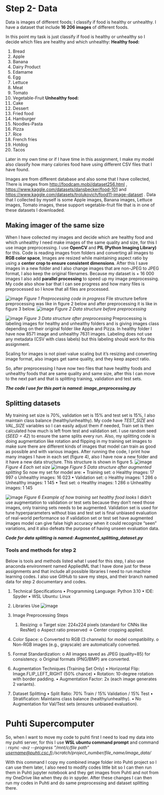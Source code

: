 # Step 2- Data 

Data is images of different foods; I classify if food is healthy or unhealthy. I have a dataset that include **16 206 images** of different foods.

In this point my task is just classify if food is healthy or unhealthy so I decide which files are healthy and which unhealthy:
**Healthy food:**
1. Bread
2. Apple
3. Banana
4. Dairy Product
5. Edamame
6. Egg
7. Lettuce
8. Meat
9. Tomato
10. Vegetable-Fruit
**Unhealthy food:**
1. Cake
2. Dessert
3. Fried food
4. Hamburger
5. Noodles-Pasta
6. Pizza
7. Rice
8. French fries
9. Hotdog
10. Tacos

Later in my own time or if I have time in this assignment, I make my model also classify how many calories food have using different CSV files that I have found.

Images are from different database and also some that I have collected, There is images from http://foodcam.mobi/dataset256.html , https://www.kaggle.com/datasets/dansbecker/food-101 and https://www.kaggle.com/datasets/trolukovich/food11-image-dataset . Data that I collected by myself is some Apple images, Banana images, Lettuce images, Tomato images, these support vegetable-fruit file that is in one of these datasets I downloaded.

## Making imager of the same size

When I have collected my images and decide which are healthy food and which unhealthy I need make images of the same quality and size, for this I use image preprocessing. I use **OpenCV** and **PIL (Python Imaging Library)** for this. Code is reading images from folders and converting all images to **RGB color space**, Images are resized while maintaining aspect ratio by using a **center crop to ensure consistent dimensions**. After this I save images in a new folder and I also change images that are non-JPEG to JPEG format, I also keep the original filenames. Because my dataset is + 16 000 images I also add **parallel processing** to speed up my image preprocessing. My code also show bar that I can see progress and how many files is preprocessed so I know that all files are processed. 

![image](https://github.com/user-attachments/assets/5a2bffc0-7dbf-445a-a919-23fca08fba6d)
*Figure 1 Preprocessing code in progress*
File structure before preprocessing was like in figure 2 below and after preprocessing it is like in figure 3 below.
![image](https://github.com/user-attachments/assets/4766f0cc-2d25-47d6-b7d5-24d8d7523a82)
*Figure 2 Data structure before preprocessing*

![image](https://github.com/user-attachments/assets/e10acd91-f8a2-4393-b888-1355355a2951)
*Figure 3 Data structure after  preprocessing*
Preprocessing is labeling images for healthy and unhealthy folders and is giving images class depending on their original folder like Apple and Pizza.  In healthy folder I have now 8571 image and unhealthy 7631 images. Labeling does not use any metadata (CSV with class labels) but this labeling should work for this assignment.

Scaling for images is not pixel-value scaling but it’s resizing and converting image format, also images get same quality, and they keep aspect ratio.

So, after preprocessing I have now two files that have healthy foods and unhealthy foods that are same quality and same size, after this I can move to the next part and that is splitting training, validation and test sets.

***The code I use for this part is named: image_preprocessing.py***

## Splitting datasets
My training set size is 70%, validation set is 15% and test set is 15%, I also maintain class balance (healthy/unhealthy). My code have *TEST_SIZE* and *VAL_SIZE* variables so I can easily adjust them if needed, Train set is then calculated how much is left from test and validation set. I use random seed (*SEED = 42*) to ensure the same splits every run. Also, my splitting code is doing augmentation like rotation and flipping in my training set images to make sure there are different kinds of images that model can train as good as possible and with various images.
After running the code, I print how many images I have in each set (figure 4), also I have now a new folder and it have a new data structure. This structure is shown in figure 5.
![image](https://github.com/user-attachments/assets/434c331b-cd0f-4768-a8f2-35623234fc28)
*Figure 4 Each set size*
![image](https://github.com/user-attachments/assets/023f00f3-943b-412f-ae35-f346ffd27f59)
*Figure 5 Data structure after augmented splitting*
So now my set for model are:
  •	Training set:
      o	 Healthy images: 17 997
      o  Unhealthy images: 16 023
  •	Validation set:
      o	 Healthy images: 1 286
      o	 Unhealthy images: 1 145
  •	Test set:
      o	 Healthy images: 1 286
      o	 Unhealthy images: 1 145

![image](https://github.com/user-attachments/assets/161d0d5c-5485-4766-b341-2d5f0bb3a8da)
*Figure 6 Example of how training set healthy food looks*
I didn’t use augmentation to validation or test sets because they don’t need those images, only training sets needs to be augmented. Validation set is used for tune hyperparameters without bias and test set is final unbiased evaluation of real-world performance so if validation set or test set have augmented images model can give false high accuracy when it could recognize “seen” variations, and it also defeats the purpose of having unseen evaluation data.

***Code for data splitting is named: Augmented_splitting_dataset.py***

### Tools and methods for step 2
Below is tools and methods listed what I used for this step, I also use anaconda environment named AppliedML that I have done just for these assignments and that include all possible libraries I need to run machine learning codes. I also use GitHub to save my steps, and their branch named data for step 2 documentary and codes.

1. Technical Specifications
  •	Programming Language: Python 3.10
  •	IDE: Spyder
  •	WSL Ubuntu: Linux

2. Libraries Use
![image](https://github.com/user-attachments/assets/fe7e7e62-2511-43f7-9272-bc89df6ed23e)

3. Image Preprocessing Steps
    1.	Resizing:
        o	 Target size: 224x224 pixels (standard for CNNs like ResNet)
        o	 Aspect ratio preserved → Center cropping applied.
  2.	Color Space:
        o	Converted to RGB (3 channels) for model compatibility.
        o	Non-RGB images (e.g., grayscale) are automatically converted.
  3.	Format Standardization:
        o  	All images saved as JPEG (quality=85) for consistency.
        o	  Original formats (PNG/BMP) are converted.
4. Augmentation Techniques (Training Set Only)
 •	Horizontal Flip: Image.FLIP_LEFT_RIGHT (50% chance)
 •	Rotation: 10-degree rotation with border padding.
 •	Augmentation Factor: 2x (each image generates 2 variants).
5. Dataset Splitting
 •	Split Ratio: 70% Train / 15% Validation / 15% Test
 •	Stratification: Maintains class balance (healthy/unhealthy).
 •	No Augmentation for Val/Test sets (ensures unbiased evaluation).

# Puhti Supercomputer

So, when I want to move my code to puhti first I need to load my data into my puhti server, for this I use **WSL ubuntu command prompt** and command : *rsync -avz --progress "/mnt/c/file path” username@puhti.csc.fi:/scratch/project_number/file_name/image_data/* 

With this command I copy my combined image folder into Puhti project so I can use them later, I also need to modify codes little bit so I can then run them in Puhti jupyter notebook and they get images from Puhti and not from my OneDrive like when they do in spyder. After these changes I can then run my codes in Puhti and do same preprocessing and dataset splitting there.
